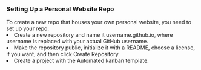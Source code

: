 <!DOCTYPE html>
<head>
    <h3>Setting Up a Personal Website Repo</h3> 
</head>
<body>
    To create a new repo that houses your own personal website, you need to set up 
    your repo:
    <li>Create a new repository and name it username.github.io, where 
        username is replaced with your actual GitHub username.</li>
    <li>Make the repository public, initialize it with a README, choose a license, 
        if you want, and then click Create Repository</li>
    <li>Create a project with the Automated kanban template.</li>
</body>
